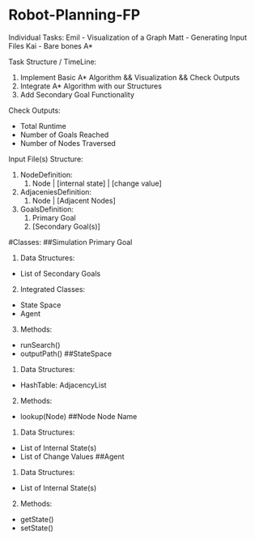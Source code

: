 # Robot-Planning-FP
Individual Tasks:
Emil - Visualization of a Graph 
Matt - Generating Input Files
Kai - Bare bones A*

Task Structure / TimeLine:
1) Implement Basic A* Algorithm && Visualization && Check Outputs
2) Integrate A* Algorithm with our Structures
3) Add Secondary Goal Functionality

Check Outputs:
- Total Runtime
- Number of Goals Reached
- Number of Nodes Traversed

Input File(s) Structure:
1) NodeDefinition:
   1) Node | [internal state] | [change value]
2) AdjaceniesDefinition:
   1) Node | [Adjacent Nodes]
3) GoalsDefinition:
   1) Primary Goal
   2) [Secondary Goal(s)]

#Classes:
##Simulation
Primary Goal
1) Data Structures:
- List of Secondary Goals
2) Integrated Classes:
- State Space
- Agent
3) Methods:
- runSearch()
- outputPath()
##StateSpace
1) Data Structures:
- HashTable: AdjacencyList
2) Methods:
- lookup(Node)
##Node
Node Name
1) Data Structures:
- List of Internal State(s)
- List of Change Values
##Agent
1) Data Structures:
- List of Internal State(s)
2) Methods:
- getState()
- setState()